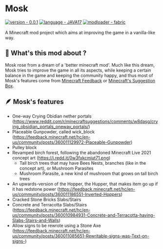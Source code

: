 # Mosk
[![version - 0.0.1](https://img.shields.io/badge/version-0.0.1-blue)]()
[![language - JAVA17](https://img.shields.io/badge/language-JAVA17-orange)]()
[![modloader - fabric](https://img.shields.io/badge/modloader-fabric-informational)]()\
&nbsp;\
A Minecraft mod project which aims at improving the game in a vanilla-like way.

## 🤔 What's this mod about ?
Mosk rose from a dream of a 'better minecraft mod'. Much like this dream, Mosk tries to improve the game in all its aspects, while keeping a certain balance in the game and keeping the community happy, and thus most of Mosk's features come from [Minecraft Feedback](https://feedback.minecraft.net/hc/en-us) or [Minecraft's Suggestion Box](https://www.reddit.com/r/minecraftsuggestions/).

## 🪶 Mosk's features
- One-way Crying Obidian nether portals (https://www.reddit.com/r/minecraftsuggestions/comments/w8dasg/crying_obsidian_portals_oneway_portals/)
- Placeable Gunpowder, called wick_block (https://feedback.minecraft.net/hc/en-us/community/posts/360011129972-Placeable-Gunpowder)
- Pulley block
- Revamped birch forest, following the abandoned Minecraft Live 2021 concept art (https://i.redd.it/0w3fxkcmiut71.png)
  - Tall birch trees that may have Bees Nests, branches (like in the concept art), or Mushroom Parasites
  - Mushroom Parasite, a new kind of mushroom that grows on tall birch trees
- An upwards-version of the Hopper, the Hupper, that makes item go up if it has redstone power (https://feedback.minecraft.net/hc/en-us/community/posts/360011186551-Inverted-Hoppers)
- Cracked Stone Bricks Slabs/Stairs
- Concrete and Terracotta Slabs/Stairs (https://feedback.minecraft.net/hc/en-us/community/posts/360010984931-Concrete-and-Terracotta-having-Slabs-Stairs-and-Walls)
- Allow signs to be rewrote using a Stone Axe (https://feedback.minecraft.net/hc/en-us/community/posts/360011085651-Rewritable-signs-was-Text-on-signs-)
